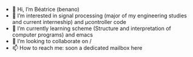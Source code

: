 - 👋 Hi, I’m Béatrice (benano)
- 👀 I’m interested in signal processing (major of my engineering studies and current interneship) and µcontroller code
- 🌱 I’m currently learning scheme (Structure and interpretation of computer programs) and emacs
- 💞️ I’m looking to collaborate on /
- 📫 How to reach me: soon a dedicated mailbox here

<!---
benanoob/benanoob is a ✨ special ✨ repository because its `README.md` (this file) appears on your GitHub profile.
You can click the Preview link to take a look at your changes.
--->
